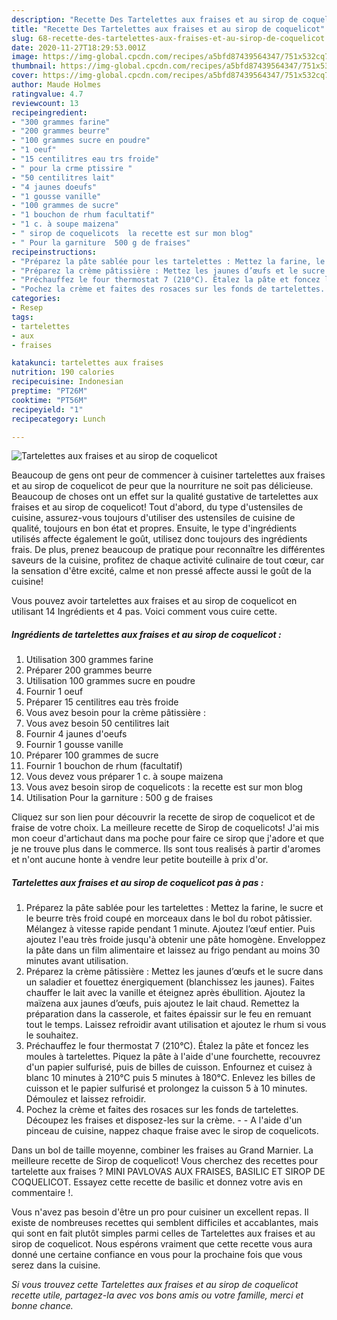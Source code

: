 ```yaml
---
description: "Recette Des Tartelettes aux fraises et au sirop de coquelicot"
title: "Recette Des Tartelettes aux fraises et au sirop de coquelicot"
slug: 68-recette-des-tartelettes-aux-fraises-et-au-sirop-de-coquelicot
date: 2020-11-27T18:29:53.001Z
image: https://img-global.cpcdn.com/recipes/a5bfd87439564347/751x532cq70/tartelettes-aux-fraises-et-au-sirop-de-coquelicot-photo-principale-de-la-recette.jpg
thumbnail: https://img-global.cpcdn.com/recipes/a5bfd87439564347/751x532cq70/tartelettes-aux-fraises-et-au-sirop-de-coquelicot-photo-principale-de-la-recette.jpg
cover: https://img-global.cpcdn.com/recipes/a5bfd87439564347/751x532cq70/tartelettes-aux-fraises-et-au-sirop-de-coquelicot-photo-principale-de-la-recette.jpg
author: Maude Holmes
ratingvalue: 4.7
reviewcount: 13
recipeingredient:
- "300 grammes farine"
- "200 grammes beurre"
- "100 grammes sucre en poudre"
- "1 oeuf"
- "15 centilitres eau trs froide"
- " pour la crme ptissire "
- "50 centilitres lait"
- "4 jaunes doeufs"
- "1 gousse vanille"
- "100 grammes de sucre"
- "1 bouchon de rhum facultatif"
- "1 c. à soupe maizena"
- " sirop de coquelicots  la recette est sur mon blog"
- " Pour la garniture  500 g de fraises"
recipeinstructions:
- "Préparez la pâte sablée pour les tartelettes : Mettez la farine, le sucre et le beurre très froid coupé en morceaux dans le bol du robot pâtissier. Mélangez à vitesse rapide pendant 1 minute. Ajoutez l’œuf entier. Puis ajoutez l&#39;eau très froide jusqu&#39;à obtenir une pâte homogène. Enveloppez la pâte dans un film alimentaire et laissez au frigo pendant au moins 30 minutes avant utilisation."
- "Préparez la crème pâtissière : Mettez les jaunes d’œufs et le sucre dans un saladier et fouettez énergiquement (blanchissez les jaunes). Faites chauffer le lait avec la vanille et éteignez après ébullition. Ajoutez la maïzena aux jaunes d’œufs, puis ajoutez le lait chaud. Remettez la préparation dans la casserole, et faites épaissir sur le feu en remuant tout le temps. Laissez refroidir avant utilisation et ajoutez le rhum si vous le souhaitez."
- "Préchauffez le four thermostat 7 (210°C). Étalez la pâte et foncez les moules à tartelettes. Piquez la pâte à l&#39;aide d&#39;une fourchette, recouvrez d&#39;un papier sulfurisé, puis de billes de cuisson. Enfournez et cuisez à blanc 10 minutes à 210°C puis 5 minutes à 180°C. Enlevez les billes de cuisson et le papier sulfurisé et prolongez la cuisson 5 à 10 minutes. Démoulez et laissez refroidir."
- "Pochez la crème et faites des rosaces sur les fonds de tartelettes. Découpez les fraises et disposez-les sur la crème.  A l&#39;aide d&#39;un pinceau de cuisine, nappez chaque fraise avec le sirop de coquelicots."
categories:
- Resep
tags:
- tartelettes
- aux
- fraises

katakunci: tartelettes aux fraises 
nutrition: 190 calories
recipecuisine: Indonesian
preptime: "PT26M"
cooktime: "PT56M"
recipeyield: "1"
recipecategory: Lunch

---
```



![Tartelettes aux fraises et au sirop de coquelicot](https://img-global.cpcdn.com/recipes/a5bfd87439564347/751x532cq70/tartelettes-aux-fraises-et-au-sirop-de-coquelicot-photo-principale-de-la-recette.jpg)

Beaucoup de gens ont peur de commencer à cuisiner tartelettes aux fraises et au sirop de coquelicot de peur que la nourriture ne soit pas délicieuse. Beaucoup de choses ont un effet sur la qualité gustative de tartelettes aux fraises et au sirop de coquelicot! Tout d'abord, du type d'ustensiles de cuisine, assurez-vous toujours d'utiliser des ustensiles de cuisine de qualité, toujours en bon état et propres. Ensuite, le type d'ingrédients utilisés affecte également le goût, utilisez donc toujours des ingrédients frais. De plus, prenez beaucoup de pratique pour reconnaître les différentes saveurs de la cuisine, profitez de chaque activité culinaire de tout cœur, car la sensation d'être excité, calme et non pressé affecte aussi le goût de la cuisine!

<!--inarticleads1-->

Vous pouvez avoir tartelettes aux fraises et au sirop de coquelicot en utilisant 14 Ingrédients et 4 pas. Voici comment vous cuire cette.

##### Ingrédients de tartelettes aux fraises et au sirop de coquelicot :

1. Utilisation 300 grammes farine
1. Préparer 200 grammes beurre
1. Utilisation 100 grammes sucre en poudre
1. Fournir 1 oeuf
1. Préparer 15 centilitres eau très froide
1. Vous avez besoin  pour la crème pâtissière :
1. Vous avez besoin 50 centilitres lait
1. Fournir 4 jaunes d&#39;oeufs
1. Fournir 1 gousse vanille
1. Préparer 100 grammes de sucre
1. Fournir 1 bouchon de rhum (facultatif)
1. Vous devez vous préparer 1 c. à soupe maizena
1. Vous avez besoin  sirop de coquelicots : la recette est sur mon blog
1. Utilisation  Pour la garniture : 500 g de fraises


Cliquez sur son lien pour découvrir la recette de sirop de coquelicot et de fraise de votre choix. La meilleure recette de Sirop de coquelicots! J&#39;ai mis mon coeur d&#39;artichaut dans ma poche pour faire ce sirop que j&#39;adore et que je ne trouve plus dans le commerce. Ils sont tous realisés à partir d&#39;aromes et n&#39;ont aucune honte à vendre leur petite bouteille à prix d&#39;or. 

<!--inarticleads2-->

##### Tartelettes aux fraises et au sirop de coquelicot pas à pas :

1. Préparez la pâte sablée pour les tartelettes : Mettez la farine, le sucre et le beurre très froid coupé en morceaux dans le bol du robot pâtissier. Mélangez à vitesse rapide pendant 1 minute. Ajoutez l’œuf entier. Puis ajoutez l&#39;eau très froide jusqu&#39;à obtenir une pâte homogène. Enveloppez la pâte dans un film alimentaire et laissez au frigo pendant au moins 30 minutes avant utilisation.
1. Préparez la crème pâtissière : Mettez les jaunes d’œufs et le sucre dans un saladier et fouettez énergiquement (blanchissez les jaunes). Faites chauffer le lait avec la vanille et éteignez après ébullition. Ajoutez la maïzena aux jaunes d’œufs, puis ajoutez le lait chaud. Remettez la préparation dans la casserole, et faites épaissir sur le feu en remuant tout le temps. Laissez refroidir avant utilisation et ajoutez le rhum si vous le souhaitez.
1. Préchauffez le four thermostat 7 (210°C). Étalez la pâte et foncez les moules à tartelettes. Piquez la pâte à l&#39;aide d&#39;une fourchette, recouvrez d&#39;un papier sulfurisé, puis de billes de cuisson. Enfournez et cuisez à blanc 10 minutes à 210°C puis 5 minutes à 180°C. Enlevez les billes de cuisson et le papier sulfurisé et prolongez la cuisson 5 à 10 minutes. Démoulez et laissez refroidir.
1. Pochez la crème et faites des rosaces sur les fonds de tartelettes. Découpez les fraises et disposez-les sur la crème. -  - A l&#39;aide d&#39;un pinceau de cuisine, nappez chaque fraise avec le sirop de coquelicots.


Dans un bol de taille moyenne, combiner les fraises au Grand Marnier. La meilleure recette de Sirop de coquelicot! Vous cherchez des recettes pour tartelette aux fraises ? MINI PAVLOVAS AUX FRAISES, BASILIC ET SIROP DE COQUELICOT. Essayez cette recette de basilic et donnez votre avis en commentaire !. 

<!--inarticleads1-->

<p>
Vous n'avez pas besoin d'être un pro pour cuisiner un excellent repas. Il existe de nombreuses recettes qui semblent difficiles et accablantes, mais qui sont en fait plutôt simples parmi celles de Tartelettes aux fraises et au sirop de coquelicot. Nous espérons vraiment que cette recette vous aura donné une certaine confiance en vous pour la prochaine fois que vous serez dans la cuisine.
</p>

<p>
<i>Si vous trouvez cette Tartelettes aux fraises et au sirop de coquelicot recette utile, partagez-la avec vos bons amis ou votre famille, merci et bonne chance.</i>
</p>
